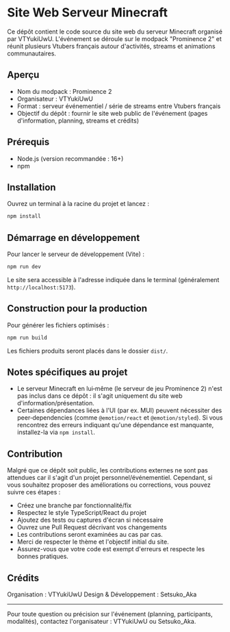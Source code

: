 # Site Web Serveur Minecraft

Ce dépôt contient le code source du site web du serveur Minecraft organisé par VTYukiUwU. L'événement se déroule sur le modpack "Prominence 2" et réunit plusieurs Vtubers français autour d'activités, streams et animations communautaires.

## Aperçu

- Nom du modpack : Prominence 2
- Organisateur : VTYukiUwU
- Format : serveur événementiel / série de streams entre Vtubers français
- Objectif du dépôt : fournir le site web public de l'événement (pages d'information, planning, streams et crédits)

## Prérequis

- Node.js (version recommandée : 16+)
- npm

## Installation

Ouvrez un terminal à la racine du projet et lancez :

```bash
npm install
```

## Démarrage en développement

Pour lancer le serveur de développement (Vite) :

```bash
npm run dev
```
Le site sera accessible à l'adresse indiquée dans le terminal (généralement `http://localhost:5173`).

## Construction pour la production

Pour générer les fichiers optimisés :

```bash
npm run build
```

Les fichiers produits seront placés dans le dossier `dist/`.

## Notes spécifiques au projet

- Le serveur Minecraft en lui‑même (le serveur de jeu Prominence 2) n'est pas inclus dans ce dépôt : il s'agit uniquement du site web d'information/présentation.
- Certaines dépendances liées à l'UI (par ex. MUI) peuvent nécessiter des peer‑dependencies (comme `@emotion/react` et `@emotion/styled`). Si vous rencontrez des erreurs indiquant qu'une dépendance est manquante, installez-la via `npm install`.

## Contribution

Malgré que ce dépôt soit public, les contributions externes ne sont pas attendues car il s'agit d'un projet personnel/événementiel. Cependant, si vous souhaitez proposer des améliorations ou corrections, vous pouvez suivre ces étapes :
- Créez une branche par fonctionnalité/fix
- Respectez le style TypeScript/React du projet
- Ajoutez des tests ou captures d'écran si nécessaire
- Ouvrez une Pull Request décrivant vos changements
- Les contributions seront examinées au cas par cas.
- Merci de respecter le thème et l'objectif initial du site.
- Assurez-vous que votre code est exempt d'erreurs et respecte les bonnes pratiques.

## Crédits

Organisation : VTYukiUwU
Design & Développement : Setsuko_Aka

---

Pour toute question ou précision sur l'événement (planning, participants, modalités), contactez l'organisateur : VTYukiUwU ou Setsuko_Aka.

